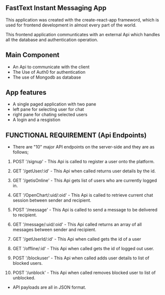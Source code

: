 ## FastText Instant Messaging App

This application was created with the create-react-app frameword, which is used for frontend development in almost every part of the world. 

This frontend application communticates with an external Api which handles all the database 
and authentication operation. 

## Main Component 
* An Api to communicate with the client
* The Use of Auth0 for authentication
* The use of Mongodb as database

## App features 
* A single paged application with two pane
* left pane for selecting user for chat
* right pane for chating selected users
* A login and a resgistion

## FUNCTIONAL REQUIREMENT (Api Endpoints)
* There are "10" major API endpoints on the server-side and they are as follows;

1. POST '/signup'  - This Api is called to register a user onto the platform.

2. GET '/getUser/:id' - This Api when called returns user details by the id.

3. GET '/getisOnline' - This Api gets list of users who are currently logged in. 

4. GET '/OpenChart/:uid/:oid' - This Api is called to retrieve current chat session between sender and recipient. 

5. POST '/message'  - This Api is called to send a message to be delivered to recipient.

6. GET '/message/:uid/:oid'  - This Api called returns an array of all messages between sender and recipient. 

7. GET '/getUserId/:id' - This Api when called gets the id of a user

8. GET '/offline/:id' - This Api when called gets the id of logged out user.

9. POST '/blockuser' - This Api when called adds user details to list of blocked users.

10. POST '/unblock' - This Api when called removes blocked user to list of unblocked.


* API payloads are all in JSON format.
